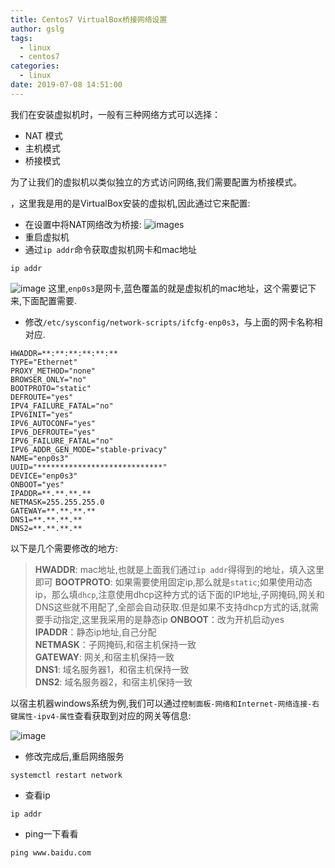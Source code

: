 ```yaml
---
title: Centos7 VirtualBox桥接网络设置
author: gslg
tags:
  - linux
  - centos7
categories:
  - linux
date: 2019-07-08 14:51:00
---
```

我们在安装虚拟机时，一般有三种网络方式可以选择：
- NAT 模式
- 主机模式
- 桥接模式

为了让我们的虚拟机以类似独立的方式访问网络,我们需要配置为桥接模式。
<!--more-->
，这里我是用的是VirtualBox安装的虚拟机,因此通过它来配置:
- 在设置中将NAT网络改为桥接:
 ![images](bridged-virtualbox.png)
- 重启虚拟机
- 通过`ip addr`命令获取虚拟机网卡和mac地址
 ```
 ip addr
 ```
 ![image](ip-addr.png)
 这里,`enp0s3`是网卡,蓝色覆盖的就是虚拟机的mac地址，这个需要记下来,下面配置需要.
 
- 修改`/etc/sysconfig/network-scripts/ifcfg-enp0s3`，与上面的网卡名称相对应.
```
HWADDR=**:**:**:**:**:** 
TYPE="Ethernet"
PROXY_METHOD="none"
BROWSER_ONLY="no"
BOOTPROTO="static"
DEFROUTE="yes"
IPV4_FAILURE_FATAL="no"
IPV6INIT="yes"
IPV6_AUTOCONF="yes"
IPV6_DEFROUTE="yes"
IPV6_FAILURE_FATAL="no"
IPV6_ADDR_GEN_MODE="stable-privacy"
NAME="enp0s3"
UUID="****************************"
DEVICE="enp0s3"
ONBOOT="yes"
IPADDR=**.**.**.**
NETMASK=255.255.255.0
GATEWAY=**.**.**.**
DNS1=**.**.**.**
DNS2=**.**.**.**
```
 以下是几个需要修改的地方:
 > **HWADDR**: mac地址,也就是上面我们通过`ip addr`得得到的地址，填入这里即可
 > **BOOTPROTO**: 如果需要使用固定ip,那么就是`static`;如果使用动态ip，那么填`dhcp`,注意使用dhcp这种方式的话下面的IP地址,子网掩码,网关和DNS这些就不用配了,全部会自动获取.但是如果不支持dhcp方式的话,就需要手动指定,这里我采用的是静态ip
 > **ONBOOT**：改为开机启动yes  
 > **IPADDR**：静态ip地址,自己分配  
 > **NETMASK**：子网掩码,和宿主机保持一致  
 > **GATEWAY**: 网关,和宿主机保持一致  
 > **DNS1**: 域名服务器1，和宿主机保持一致     
 > **DNS2**: 域名服务器2，和宿主机保持一致  

 以宿主机器windows系统为例,我们可以通过`控制面板-网络和Internet-网络连接-右 键属性-ipv4-属性`查看获取到对应的网关等信息:
 
 ![image](ip-v4.png)
 
- 修改完成后,重启网络服务
```
systemctl restart network
```
- 查看ip
```
ip addr
```
- ping一下看看
```
ping www.baidu.com
```